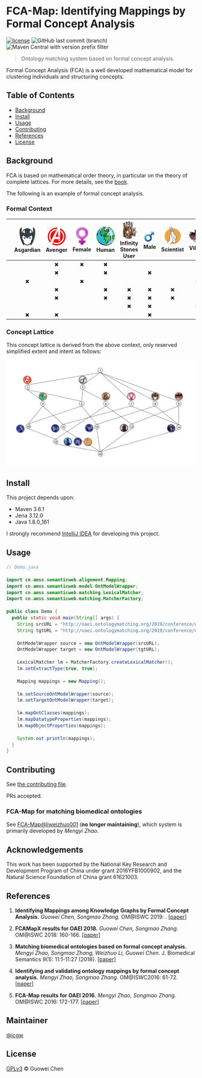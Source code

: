 FCA-Map: Identifying Mappings by Formal Concept Analysis
========================================================

[![license](https://img.shields.io/github/license/icgw/FCA-Map)](LICENSE)
![GitHub last commit (branch)](https://img.shields.io/github/last-commit/icgw/FCA-Map/master)
![Maven Central with version prefix filter](https://img.shields.io/maven-central/v/org.apache.maven/maven-repository-metadata/3.6.1)

> Ontology matching system based on formal concept analysis.

Formal Concept Analysis (FCA) is a well developed mathematical model for clustering individuals and structuring concepts.

## Table of Contents

- [Background](#background)
- [Install](#install)
- [Usage](#usage)
- [Contributing](#contributing)
- [References](#references)
- [License](#license)

## Background

FCA is based on mathematical order theory, in particular on the theory of complete lattices. For more details, see the [book](https://www.springer.com/gp/book/9783540627715).

The following is an example of formal concept analysis. 

### Formal Context

|                        | ![Asgardian][asg] <br /> Asgardian | ![Avenger][ag] <br /> Avenger | ![Female][fml] <br /> Female | ![Human][hm] <br /> Human | ![Infinity Stones User][inf] <br /> Infinity Stones User | ![Male][ml] <br /> Male | ![Scientist][sci] <br /> Scientist | ![Villain][vln] <br /> Villain |
|:----------------------:|:-:|:-:|:-:|:-:|:-:|:-:|:-:|:-:|
|   ![Black Widow][bw]   |   | ✖ | ✖ | ✖ |   |   |   |   |
| ![Captain America][ca] |   | ✖ |   | ✖ |   | ✖ |   |   |
|      ![Hela][hl]       | ✖ |   | ✖ |   |   |   |   | ✖ |
|      ![Hulk][hk]       |   | ✖ |   | ✖ | ✖ | ✖ | ✖ |   |
|    ![Iron Man][im]     |   | ✖ |   | ✖ | ✖ | ✖ | ✖ |   |
|     ![Thanos][ts]      |   |   |   |   | ✖ | ✖ |   | ✖ |
|      ![Thor][tr]       | ✖ | ✖ |   |   |   | ✖ |   |   |

### Concept Lattice

This concept lattice is derived from the above context, only reserved simplified extent and intent as follows:

![complete-lattice](assets/example-concept-lattice-marvel.svg)

## Install

This project depends upon:
- Maven 3.6.1
- Jena 3.12.0
- Java 1.8.0\_161

I strongly recommend [IntelliJ IDEA](https://www.jetbrains.com/idea/) for developing this project.

## Usage

```java
// Demo.java

import cn.amss.semanticweb.alignment.Mapping;
import cn.amss.semanticweb.model.OntModelWrapper;
import cn.amss.semanticweb.matching.LexicalMatcher;
import cn.amss.semanticweb.matching.MatcherFactory;

public class Demo {
  public static void main(String[] args) {
    String srcURL = "http://oaei.ontologymatching.org/2019/conference/data/Conference.owl";
    String tgtURL = "http://oaei.ontologymatching.org/2019/conference/data/ekaw.owl";

    OntModelWrapper source = new OntModelWrapper(srcURL);
    OntModelWrapper target = new OntModelWrapper(tgtURL);

    LexicalMatcher lm = MatcherFactory.createLexicalMatcher();
    lm.setExtractType(true, true);

    Mapping mappings = new Mapping();

    lm.setSourceOntModelWrapper(source);
    lm.setTargetOntModelWrapper(target);

    lm.mapOntClasses(mappings);
    lm.mapDatatypeProperties(mappings);
    lm.mapObjectProperties(mappings);

    System.out.println(mappings);
  }
}
```

## Contributing

See [the contributing file](CONTRIBUTING.md).

PRs accepted.

### FCA-Map for matching biomedical ontologies

See [FCA-Map@liweizhuo001](https://github.com/liweizhuo001/FCA-Map) (**no longer maintaining**), which system is primarily developed by _Mengyi Zhao_.

## Acknowledgements

This work has been supported by the National Key Research and Development Program of China under grant 2016YFB1000902, and the Natural Science Foundation of China grant 61621003.

## References

1. **Identifying Mappings among Knowledge Graphs by Formal Concept Analysis.** _Guowei Chen, Songmao Zhang._ OM@ISWC 2019: . [[paper][1]]

2. **FCAMapX results for OAEI 2018.** _Guowei Chen, Songmao Zhang._ OM@ISWC 2018: 160-166. [[paper][2]]

3. **Matching biomedical ontologies based on formal concept analysis.** _Mengyi Zhao, Songmao Zhang, Weizhuo Li, Guowei Chen._ J. Biomedical Semantics 9(1): 11:1-11:27 (2018). [[paper][3]]

4. **Identifying and validating ontology mappings by formal concept analysis.** _Mengyi Zhao, Songmao Zhang._ OM@ISWC2016: 61-72. [[paper][4]]

5. **FCA-Map results for OAEI 2016.** _Mengyi Zhao, Songmao Zhang._ OM@ISWC 2016: 172-177. [[paper][5]]

## Maintainer

[@icgw](https://github.com/icgw)

## License

[GPLv3](LICENSE) © Guowei Chen

[im]: assets/iron-man.png
[tr]: assets/thor.png
[bw]: assets/black-widow.png
[hk]: assets/hulk.png
[ca]: assets/captain-america.png
[ts]: assets/thanos.png
[hl]: assets/hela.png
[hm]: assets/human.png
[ml]: assets/male.png
[fml]: assets/female.png
[sci]: assets/scientist.png
[ag]: assets/avenger.png
[vln]: assets/villain.png
[asg]: assets/asgardian.png
[inf]: assets/infinity.png
[1]: http://disi.unitn.it/~pavel/om2019/papers/om2019\_LTpaper3.pdf
[2]: http://ceur-ws.org/Vol-2288/oaei18\_paper7.pdf
[3]: https://jbiomedsem.biomedcentral.com/articles/10.1186/s13326-018-0178-9
[4]: http://ceur-ws.org/Vol-1766/om2016\_Tpaper6.pdf
[5]: http://ceur-ws.org/Vol-1766/oaei16\_paper7.pdf
